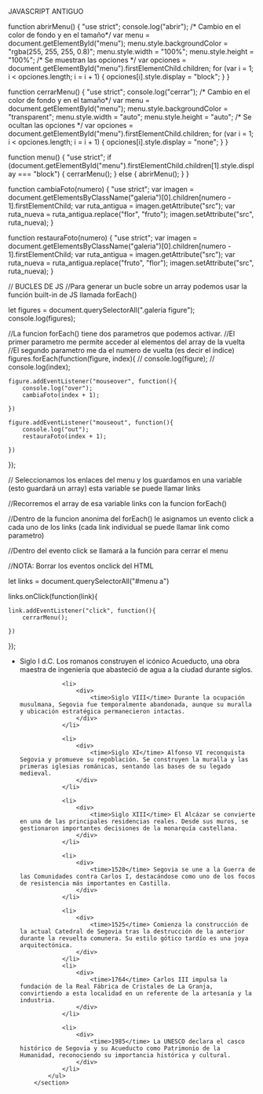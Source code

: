 JAVASCRIPT ANTIGUO 

function abrirMenu() {
    "use strict";
    console.log("abrir");
    /* Cambio en el color de fondo y en el tamaño*/
    var menu = document.getElementById("menu");
    menu.style.backgroundColor = "rgba(255, 255, 255, 0.8)";
    menu.style.width = "100%";
    menu.style.height = "100%";
    /* Se muestran las opciones */
    var opciones = document.getElementById("menu").firstElementChild.children;
    for (var i = 1; i < opciones.length; i = i + 1) {
        opciones[i].style.display = "block";
    }
}

function cerrarMenu() {
    "use strict";
    console.log("cerrar");
    /* Cambio en el color de fondo y en el tamaño*/
    var menu = document.getElementById("menu");
    menu.style.backgroundColor = "transparent";
    menu.style.width = "auto";
    menu.style.height = "auto";
    /* Se ocultan las opciones */
    var opciones = document.getElementById("menu").firstElementChild.children;
    for (var i = 1; i < opciones.length; i = i + 1) {
        opciones[i].style.display = "none";
    }
}

function menu() {
    "use strict";
    if (document.getElementById("menu").firstElementChild.children[1].style.display === "block") {
        cerrarMenu();
    } else {
        abrirMenu();
    }
}

function cambiaFoto(numero) {
    "use strict";
    var imagen = document.getElementsByClassName("galeria")[0].children[numero - 1].firstElementChild;
    var ruta_antigua = imagen.getAttribute("src");
    var ruta_nueva = ruta_antigua.replace("flor", "fruto");
    imagen.setAttribute("src", ruta_nueva);
}

function restauraFoto(numero) {
    "use strict";
    var imagen = document.getElementsByClassName("galeria")[0].children[numero - 1].firstElementChild;
    var ruta_antigua = imagen.getAttribute("src");
    var ruta_nueva = ruta_antigua.replace("fruto", "flor");
    imagen.setAttribute("src", ruta_nueva);
}


// BUCLES DE JS
//Para generar un bucle sobre un array podemos usar la función built-in de JS llamada forEach()

let figures = document.querySelectorAll(".galeria figure");
console.log(figures);

//La funcion forEach() tiene dos parametros que podemos activar. 
//El primer parametro me permite acceder al elementos del array de la vuelta
//El segundo parametro me da el numero de vuelta (es decir el índice)
figures.forEach(function(figure, index){
    // console.log(figure);
    // console.log(index);

    figure.addEventListener("mouseover", function(){
        console.log("over");
        cambiaFoto(index + 1);
        
    })

    figure.addEventListener("mouseout", function(){
        console.log("out");
        restauraFoto(index + 1);
        
    })
    
});




// Seleccionamos los enlaces <a> del menu y los guardamos en una variable (esto guardará un array) esta variable se puede llamar links

//Recorremos el array de esa variable links con la funcion forEach() 

//Dentro de la funcion anonima del forEach() le asignamos un evento click a cada uno de los links (cada link individual se puede llamar link como parametro)

//Dentro del evento click se llamará a la función para cerrar el menu

//NOTA: Borrar los eventos onclick del HTML

let links = document.querySelectorAll("#menu a")

links.onClick(function(link){


    link.addEventListener("click", function(){
        cerrarMenu();
        
    })
    
});





<section class="timeline">
            <ul>
                <li>
                    <div>
                        <time>Siglo I d.C.</time> Los romanos construyen el icónico Acueducto, una obra maestra de ingeniería que abasteció de agua a la ciudad durante siglos.
                    </div>
                </li>
                
                <li>
                    <div>
                        <time>Siglo VIII</time> Durante la ocupación musulmana, Segovia fue temporalmente abandonada, aunque su muralla y ubicación estratégica permanecieron intactas.
                    </div>
                </li>
                
                <li>
                    <div>
                        <time>Siglo XI</time> Alfonso VI reconquista Segovia y promueve su repoblación. Se construyen la muralla y las primeras iglesias románicas, sentando las bases de su legado medieval.
                    </div>
                </li>

                <li>
                    <div>
                        <time>Siglo XIII</time> El Alcázar se convierte en una de las principales residencias reales. Desde sus muros, se gestionaron importantes decisiones de la monarquía castellana.
                    </div>
                </li>

                <li>
                    <div>
                        <time>1520</time> Segovia se une a la Guerra de las Comunidades contra Carlos I, destacándose como uno de los focos de resistencia más importantes en Castilla.
                    </div>
                </li>

                <li>
                    <div>
                        <time>1525</time> Comienza la construcción de la actual Catedral de Segovia tras la destrucción de la anterior durante la revuelta comunera. Su estilo gótico tardío es una joya arquitectónica.
                    </div>
                </li>
                <li>
                    <div>
                        <time>1764</time> Carlos III impulsa la fundación de la Real Fábrica de Cristales de La Granja, convirtiendo a esta localidad en un referente de la artesanía y la industria.
                    </div>
                </li>

                <li>
                    <div>
                        <time>1985</time> La UNESCO declara el casco histórico de Segovia y su Acueducto como Patrimonio de la Humanidad, reconociendo su importancia histórica y cultural.
                    </div>
                </li>
            </ul>
        </section>
